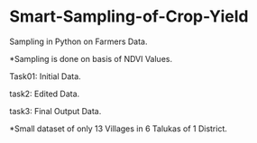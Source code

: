 # Smart-Sampling-of-Crop-Yield
Sampling in Python on Farmers Data. 

*Sampling is done on basis of NDVI Values.

Task01: Initial Data.

task2: Edited Data.

task3: Final Output Data.

*Small dataset of only 13 Villages in 6 Talukas of 1 District. 
